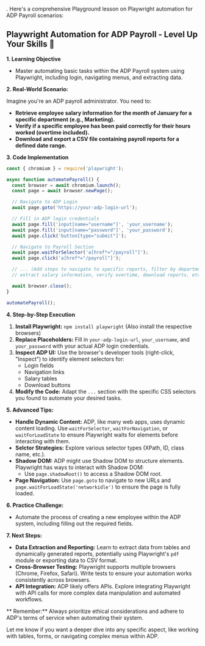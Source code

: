. Here's a comprehensive Playground lesson on Playwright automation for ADP Payroll scenarios: 

## Playwright Automation for ADP Payroll - Level Up Your Skills 🚀

**1. Learning Objective**
   -  Master automating basic tasks within the ADP Payroll system using Playwright, including login, navigating menus, and extracting data. 

**2. Real-World Scenario:**

Imagine you're an ADP payroll administrator. You need to:

* **Retrieve employee salary information for the month of January for a specific department (e.g., Marketing).**
* **Verify if a specific employee has been paid correctly for their hours worked (overtime included).**
* **Download and export a CSV file containing payroll reports for a defined date range.**

**3. Code Implementation**

```javascript
const { chromium } = require('playwright');

async function automatePayroll() {
  const browser = await chromium.launch();
  const page = await browser.newPage();

  // Navigate to ADP Login
  await page.goto('https://your-adp-login-url');

  // Fill in ADP login credentials
  await page.fill('input[name="username"]', 'your_username');
  await page.fill('input[name="password"]', 'your_password');
  await page.click('button[type="submit"]');

  // Navigate to Payroll Section
  await page.waitForSelector('a[href*="/payroll"]');
  await page.click('a[href*="/payroll"]');

  // ... (Add steps to navigate to specific reports, filter by department/employee,
  // extract salary information, verify overtime, download reports, etc.)

  await browser.close();
}

automatePayroll();
```

**4. Step-by-Step Execution**

1. **Install Playwright:** `npm install playwright` (Also install the respective browsers)
2. **Replace Placeholders:** Fill in `your-adp-login-url`, `your_username`, and `your_password` with your actual ADP login credentials.
3. **Inspect ADP UI:** Use the browser's developer tools (right-click, "Inspect") to identify element selectors for:
    * Login fields
    * Navigation links
    * Salary tables
    * Download buttons
4. **Modify the Code:** Adapt the `...` section with the specific CSS selectors you found to automate your desired tasks. 
    
**5. Advanced Tips:**

* **Handle Dynamic Content:** ADP, like many web apps, uses dynamic content loading. Use `waitForSelector`, `waitForNavigation`, or `waitForLoadState` to ensure Playwright waits for elements before interacting with them.
* **Selctor Strategies:** Explore various selector types (XPath, ID, class name, etc.).  
* **Shadow DOM:**  ADP might use Shadow DOM to structure elements. Playwright has ways to interact with Shadow DOM: 
    *  Use `page.shadowRoot()` to access a Shadow DOM root.
* **Page Navigation:** Use `page.goto` to navigate to new URLs and `page.waitForLoadState('networkidle')` to ensure the page is fully loaded.

**6. Practice Challenge:**

* Automate the process of creating a new employee within the ADP system, including filling out the required fields.

**7. Next Steps:**

* **Data Extraction and Reporting:**  Learn to extract data from tables and dynamically generated reports, potentially using Playwright's `pdf` module or exporting data to CSV format.
* **Cross-Browser Testing:**  Playwright supports multiple browsers (Chrome, Firefox, Safari). Write tests to ensure your automation works consistently across browsers.
* **API Integration:**  ADP likely offers APIs.  Explore integrating Playwright with API calls for more complex data manipulation and automated workflows.

** Remember:** Always prioritize ethical considerations and adhere to ADP's terms of service when automating their system.



Let me know if you want a deeper dive into any specific aspect, like working with tables, forms, or navigating complex menus within ADP.